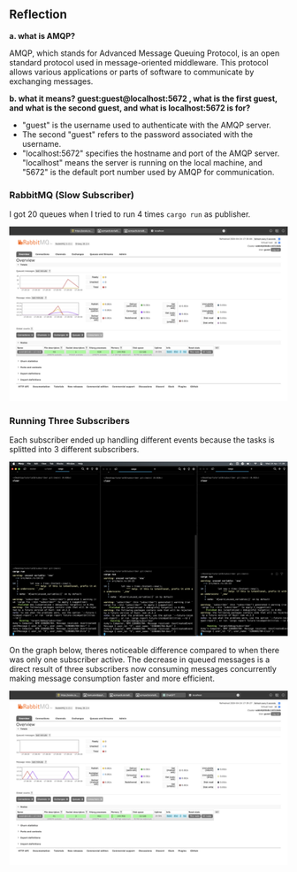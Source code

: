 ## Reflection

**a. what is AMQP?**

AMQP, which stands for Advanced Message Queuing Protocol, is an open standard protocol used in message-oriented middleware. This protocol allows various applications or parts of software to communicate by exchanging messages.

**b. what it means? guest:guest@localhost:5672 , what is the first guest, and what is the second guest, and what is localhost:5672 is for?**
- "guest" is the username used to authenticate with the AMQP server.
- The second "guest" refers to the password associated with the username.
- "localhost:5672" specifies the hostname and port of the AMQP server. "localhost" means the server is running on the local machine, and "5672" is the default port number used by AMQP for communication.

### RabbitMQ (Slow Subscriber)
I got 20 queues when I tried to run 4 times `cargo run` as publisher.

   ![image](./img/RabbitMQ(Slow_Subscriber).png)

### Running Three Subscribers
Each subscriber ended up handling different events because the tasks is splitted into 3 different subscribers.

   ![image](./img/3_Subscriber.png)

On the graph below, theres noticeable difference compared to when there was only one subscriber active. The decrease in queued messages is a direct result of three subscribers now consuming messages concurrently making message consumption faster and more efficient.

   ![image](./img/RabbitMQ(Splitted).png)
